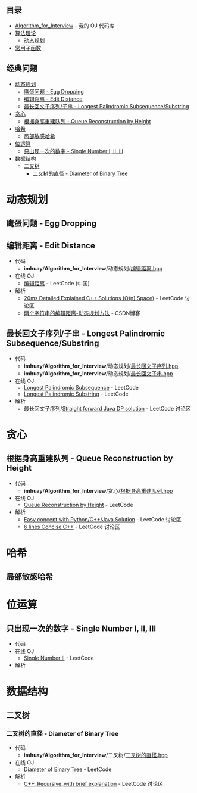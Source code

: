 **目录**
---
- [Algorithm_for_Interview](https://github.com/imhuay/Algorithm_for_Interview-Chinese) - 我的 OJ 代码库
- [算法理论](./算法理论.md)
  - 动态规划
- [常用子函数](./常用子函数.md)

**经典问题**
---
<!-- TOC -->

- [动态规划](#动态规划)
  - [鹰蛋问题 - Egg Dropping](#鹰蛋问题---egg-dropping)
  - [编辑距离 - Edit Distance](#编辑距离---edit-distance)
  - [最长回文子序列/子串 - Longest Palindromic Subsequence/Substring](#最长回文子序列子串---longest-palindromic-subsequencesubstring)
- [贪心](#贪心)
  - [根据身高重建队列 - Queue Reconstruction by Height](#根据身高重建队列---queue-reconstruction-by-height)
- [哈希](#哈希)
  - [局部敏感哈希](#局部敏感哈希)
- [位运算](#位运算)
  - [只出现一次的数字 - Single Number I, II, III](#只出现一次的数字---single-number-i-ii-iii)
- [数据结构](#数据结构)
  - [二叉树](#二叉树)
    - [二叉树的直径 - Diameter of Binary Tree](#二叉树的直径---diameter-of-binary-tree)

<!-- /TOC -->

# 动态规划

## 鹰蛋问题 - Egg Dropping

## 编辑距离 - Edit Distance
- 代码
  - **imhuay**/**Algorithm_for_Interview**/动态规划/[编辑距离.hpp](https://github.com/imhuay/Algorithm_for_Interview-Chinese/blob/master/Algorithm_for_Interview/动态规划/编辑距离.hpp)
- 在线 OJ
  - [编辑距离](https://leetcode-cn.com/problems/edit-distance/description/) - LeetCode (中国) 
- 解析
  - [20ms Detailed Explained C++ Solutions (O(n) Space)](https://leetcode.com/problems/edit-distance/discuss/25846/20ms-Detailed-Explained-C++-Solutions-(O(n)-Space)) - LeetCode 讨论区
  - [两个字符串的编辑距离-动态规划方法](https://blog.csdn.net/ac540101928/article/details/52786435) - CSDN博客

## 最长回文子序列/子串 - Longest Palindromic Subsequence/Substring
- 代码
  - **imhuay**/**Algorithm_for_Interview**/动态规划/[最长回文子序列.hpp](https://github.com/imhuay/Algorithm_for_Interview-Chinese/blob/master/Algorithm_for_Interview/动态规划/最长回文子序列.hpp)
  - **imhuay**/**Algorithm_for_Interview**/动态规划/[最长回文子串.hpp](https://github.com/imhuay/Algorithm_for_Interview-Chinese/blob/master/Algorithm_for_Interview/动态规划/最长回文子串.hpp)
- 在线 OJ
  - [Longest Palindromic Subsequence](https://leetcode.com/problems/undefined/description/) - LeetCode 
  - [Longest Palindromic Substring](https://leetcode.com/problems/undefined/description/) - LeetCode 
- 解析
  - 最长回文子序列/[Straight forward Java DP solution](https://leetcode.com/problems/longest-palindromic-subsequence/discuss/99101/Straight-forward-Java-DP-solution) - LeetCode 讨论区


# 贪心

## 根据身高重建队列 - Queue Reconstruction by Height
- 代码
  - **imhuay**/**Algorithm_for_Interview**/贪心/[根据身高重建队列.hpp](https://github.com/imhuay/Algorithm_for_Interview-Chinese/blob/master/Algorithm_for_Interview/贪心/根据身高重建队列.hpp)
- 在线 OJ
  - [Queue Reconstruction by Height](https://leetcode.com/problems/queue-reconstruction-by-height/) - LeetCode 
- 解析
  - [Easy concept with Python/C++/Java Solution](https://leetcode.com/problems/queue-reconstruction-by-height/discuss/89345/Easy-concept-with-PythonC++Java-Solution) - LeetCode 讨论区
  - [6 lines  Concise C++](https://leetcode.com/problems/queue-reconstruction-by-height/discuss/89348/6-lines-Concise-C++) - LeetCode 讨论区

# 哈希

## 局部敏感哈希


# 位运算

## 只出现一次的数字 - Single Number I, II, III
- 代码
- 在线 OJ
  - [Single Number II](https://leetcode.com/problems/undefined/description/) - LeetCode 
- 解析

# 数据结构

## 二叉树

### 二叉树的直径 - Diameter of Binary Tree
- 代码
  - **imhuay**/**Algorithm_for_Interview**/二叉树/[二叉树的直径.hpp](https://github.com/imhuay/Algorithm_for_Interview-Chinese/blob/master/Algorithm_for_Interview/二叉树/二叉树的直径.hpp)
- 在线 OJ
  - [Diameter of Binary Tree](https://leetcode.com/problems/diameter-of-binary-tree/) - LeetCode
- 解析
  - [C++_Recursive_with brief explanation](https://leetcode.com/problems/diameter-of-binary-tree/discuss/101115/543.-Diameter-of-Binary-Tree-C++_Recursive_with-brief-explanation) - LeetCode 讨论区
